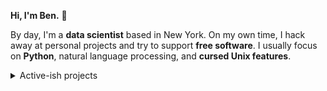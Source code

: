 __Hi, I'm Ben.__ 👋

By day, I'm a __data scientist__ based in New York. On my own time, I hack away
at personal projects and try to support __free software__. I usually focus on
__Python__, natural language processing, and __cursed Unix features__.

<details>
  <summary>Active-ish projects</summary>
  <br>

| Name                                                                                                 | Status                                                                                                                                                                                                                                                                                                                                                                                                                                                                                                                                                                   | Current Release                                                                 |
|:-----------------------------------------------------------------------------------------------------|:-------------------------------------------------------------------------------------------------------------------------------------------------------------------------------------------------------------------------------------------------------------------------------------------------------------------------------------------------------------------------------------------------------------------------------------------------------------------------------------------------------------------------------------------------------------------------|:--------------------------------------------------------------------------------|
| [🧘‍♂️ benjcunningham](https://github.com/benjcunningham/benjcunningham)                              | [![tests.yaml](https://github.com/benjcunningham/benjcunningham/actions/workflows/tests.yaml/badge.svg)](https://github.com/benjcunningham/benjcunningham/actions/workflows/tests.yaml) <br> [![deployment.yaml](https://github.com/benjcunningham/benjcunningham/actions/workflows/deployment.yaml/badge.svg)](https://github.com/benjcunningham/benjcunningham/actions/workflows/deployment.yaml)                                                                                                                                                                      |                                                                                 |
| [💬 benjcunningham.github.io](https://github.com/benjcunningham/benjcunningham.github.io)             |                                                                                                                                                                                                                                                                                                                                                                                                                                                                                                                                                                          |                                                                                 |
| [🍪 cookiecutter-profile-dashboard](https://github.com/benjcunningham/cookiecutter-profile-dashboard) | [![tests.yaml](https://github.com/benjcunningham/cookiecutter-profile-dashboard/actions/workflows/tests.yaml/badge.svg)](https://github.com/benjcunningham/cookiecutter-profile-dashboard/actions/workflows/tests.yaml)                                                                                                                                                                                                                                                                                                                                                  |                                                                                 |
| [🍪 cookiecutter-sphinx-theme](https://github.com/benjcunningham/cookiecutter-sphinx-theme)           | [![tests.yaml](https://github.com/benjcunningham/cookiecutter-sphinx-theme/actions/workflows/tests.yaml/badge.svg)](https://github.com/benjcunningham/cookiecutter-sphinx-theme/actions/workflows/tests.yaml)                                                                                                                                                                                                                                                                                                                                                            |                                                                                 |
| [🌱 dotfiles](https://github.com/benjcunningham/dotfiles)                                             | [![macos.yaml](https://github.com/benjcunningham/dotfiles/actions/workflows/macos.yaml/badge.svg)](https://github.com/benjcunningham/dotfiles/actions/workflows/macos.yaml) <br> [![ubuntu.yaml](https://github.com/benjcunningham/dotfiles/actions/workflows/ubuntu.yaml/badge.svg)](https://github.com/benjcunningham/dotfiles/actions/workflows/ubuntu.yaml) <br> [![documentation.yaml](https://github.com/benjcunningham/dotfiles/actions/workflows/documentation.yaml/badge.svg)](https://github.com/benjcunningham/dotfiles/actions/workflows/documentation.yaml) |                                                                                 |
| [📸 edge-camera](https://github.com/benjcunningham/edge-camera)                                       |                                                                                                                                                                                                                                                                                                                                                                                                                                                                                                                                                                          |                                                                                 |
| [🍺 homebrew-tap](https://github.com/benjcunningham/homebrew-tap)                                     |                                                                                                                                                                                                                                                                                                                                                                                                                                                                                                                                                                          |                                                                                 |
| [☸️ kompose-example](https://github.com/benjcunningham/kompose-example)                              | [![tests.yaml](https://github.com/benjcunningham/kompose-example/actions/workflows/tests.yaml/badge.svg)](https://github.com/benjcunningham/kompose-example/actions/workflows/tests.yaml)                                                                                                                                                                                                                                                                                                                                                                                | [v1.0.0](https://github.com/benjcunningham/kompose-example/releases/tag/v1.0.0) |
| [🎨 sphinx-benjcunningham-theme](https://github.com/benjcunningham/sphinx-benjcunningham-theme)       | [![tests.yaml](https://github.com/benjcunningham/sphinx-benjcunningham-theme/actions/workflows/tests.yaml/badge.svg)](https://github.com/benjcunningham/sphinx-benjcunningham-theme/actions/workflows/tests.yaml)                                                                                                                                                                                                                                                                                                                                                        |                                                                                 |

</details>